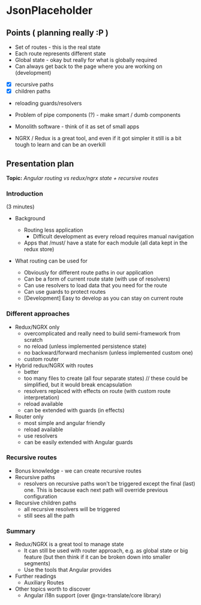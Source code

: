 # JsonPlaceholder

## Points ( planning really :P )

- Set of routes - this is the real state
- Each route represents different state
- Global state - okay but really for what is globally required
- Can always get back to the page where you are working on (development)
- [x] recursive paths
- [x] children paths
- reloading guards/resolvers


- Problem of pipe components (?) - make smart / dumb components
- Monolith software - think of it as set of small apps
- NGRX / Redux is a great tool, and even if it got simpler it still is a bit tough to learn and can
  be an overkill

## Presentation plan

**Topic:** *Angular routing vs redux/ngrx state + recursive routes*

### Introduction

(3 minutes)

- Background
  - Routing less application
    - Difficult development as every reload requires manual navigation
  - Apps that /must/ have a state for each module (all data kept in the redux store)

- What routing can be used for
  - Obviously for different route paths in our application
  - Can be a form of current route state (with use of resolvers)
  - Can use resolvers to load data that you need for the route
  - Can use guards to protect routes
  - [Development] Easy to develop as you can stay on current route

### Different approaches

- Redux/NGRX only
  - overcomplicated and really need to build semi-framework from scratch
  - no reload (unless implemented persistence state)
  - no backward/forward mechanism (unless implemented custom one)
  - custom router
- Hybrid redux/NGRX with routes
  - better
  - too many files to create (all four separate states) // these could be simplified, but it would
    break encapsulation
  - resolvers replaced with effects on route (with custom route interpretation)
  - reload available
  - can be extended with guards (in effects)
- Router only
  - most simple and angular friendly
  - reload available
  - use resolvers
  - can be easily extended with Angular guards

### Recursive routes

- Bonus knowledge - we can create recursive routes
- Recursive paths
  - resolvers on recursive paths won't be triggered except the final (last) one. This is because
    each next path will override previous configuration
- Recursive children paths
  - all recursive resolvers will be triggered
  - still sees all the path

### Summary

- Redux/NGRX is a great tool to manage state
  - It can still be used with router approach, e.g. as global state or big feature (but then think
    if it can be broken down into smaller segments)
  - Use the tools that Angular provides
- Further readings
  - Auxiliary Routes
- Other topics worth to discover
  - Angular i18n support (over @ngx-translate/core library)
